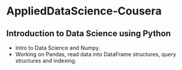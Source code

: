 # AppliedDataScience-Cousera

## Introduction to Data Science using Python
* Intro to Data Science and Numpy.
* Working on Pandas, read data into DataFrame structures, query structures and indexing.
